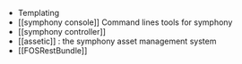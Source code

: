* Templating
* [[symphony console]] Command lines tools for symphony
* [[symphony controller]] 
* [[assetic]] : the symphony asset management system
* [[FOSRestBundle]]